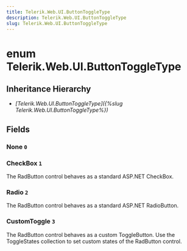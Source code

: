 ```yaml
---
title: Telerik.Web.UI.ButtonToggleType
description: Telerik.Web.UI.ButtonToggleType
slug: Telerik.Web.UI.ButtonToggleType
---
```


# enum Telerik.Web.UI.ButtonToggleType

## Inheritance Hierarchy

* *[Telerik.Web.UI.ButtonToggleType]({%slug Telerik.Web.UI.ButtonToggleType%})*

## Fields

### None `0`

### CheckBox `1`

The RadButton control behaves as a standard ASP.NET CheckBox.

### Radio `2`

The RadButton control behaves as a standard ASP.NET RadioButton.

### CustomToggle `3`

The RadButton control behaves as a custom ToggleButton. Use the ToggleStates collection to set custom states of the RadButton control.


